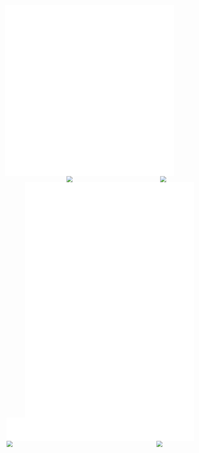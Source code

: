 <img align="left" width="450" src="https://github.com/W3ndig0u0/W3ndig0u0/blob/main/metrics.svg" />
<img align="right" width="90" src="https://media.giphy.com/media/c2BZKpNiKwL11N7jjb/giphy.gif" />

<img align="right" width="250" src="https://camo.githubusercontent.com/839de0fbfb3670ae11c12f9006dab652c99b454341b11f03673c4bda0c52eda8/68747470733a2f2f636f756e742e6765746c6f6c692e636f6d2f6765742f403a6c6f776c6967687465723f7468656d653d72756c653334" />


<img align="right" width="450" src="https://github.com/W3ndig0u0/W3ndig0u0/blob/main/metrics.personal.anilist.svg" />

<img align="right" width="500" src="https://github.com/W3ndig0u0/W3ndig0u0/blob/main/metrics.personal.achievements.svg" />
<img align="right" width="100" src="https://media.giphy.com/media/Tn8rFhgmV6GLw9NGbZ/giphy.gif" />
<img align="right" width="400" src="https://github-readme-stats.vercel.app/api?username=W3ndig0u0&show_icons=true&theme=radical&align="center" />
